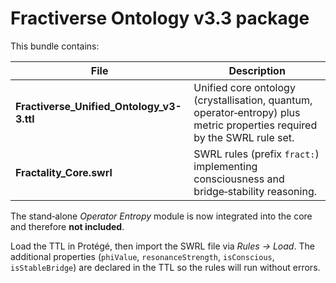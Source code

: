 # Fractiverse Ontology v3.3 package

This bundle contains:

| File | Description |
|------|-------------|
| **Fractiverse_Unified_Ontology_v3-3.ttl** | Unified core ontology (crystallisation, quantum, operator‐entropy) plus metric properties required by the SWRL rule set. |
| **Fractality_Core.swrl** | SWRL rules (prefix `fract:`) implementing consciousness and bridge‑stability reasoning. |

The stand‑alone *Operator Entropy* module is now integrated into the core and therefore **not included**.

Load the TTL in Protégé, then import the SWRL file via *Rules → Load*.  The additional properties (`phiValue`, `resonanceStrength`, `isConscious`, `isStableBridge`) are declared in the TTL so the rules will run without errors.
